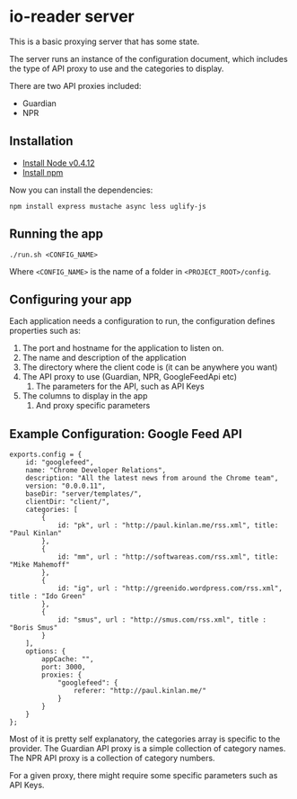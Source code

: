 io-reader server
================

This is a basic proxying server that has some state.

The server runs an instance of the configuration document, which includes the type of API proxy to use and the categories to display.

There are two API proxies included:

*  Guardian
*  NPR

Installation
------------

*  [Install Node v0.4.12](https://github.com/joyent/node/wiki/Installation)
*  [Install npm](http://npmjs.org/)

Now you can install the dependencies:

    npm install express mustache async less uglify-js

Running the app
---------------

    ./run.sh <CONFIG_NAME>

Where `<CONFIG_NAME>` is the name of a folder in `<PROJECT_ROOT>/config`.

Configuring your app
--------------------

Each application needs a configuration to run, the configuration defines properties such as:

1.  The port and hostname for the application to listen on.
2.  The name and description of the application
3.  The directory where the client code is (it can be anywhere you want)
4.  The API proxy to use (Guardian, NPR, GoogleFeedApi etc)
    1.   The parameters for the API, such as API Keys
5.  The columns to display in the app
    1.   And proxy specific parameters

Example Configuration: Google Feed API
---------------------------------------

    exports.config = { 
        id: "googlefeed",
        name: "Chrome Developer Relations",
        description: "All the latest news from around the Chrome team",
        version: "0.0.0.11",
        baseDir: "server/templates/",
        clientDir: "client/",
        categories: [
            { 
                id: "pk", url : "http://paul.kinlan.me/rss.xml", title: "Paul Kinlan"
            },
            { 
                id: "mm", url : "http://softwareas.com/rss.xml", title: "Mike Mahemoff"
            }, 
            {
                id: "ig", url : "http://greenido.wordpress.com/rss.xml", title : "Ido Green"
            },
            {
                id: "smus", url : "http://smus.com/rss.xml", title : "Boris Smus"
            }
        ],
        options: {
            appCache: "",
            port: 3000,
            proxies: {
                "googlefeed": {
                    referer: "http://paul.kinlan.me/"
                }
            }
        }
    };

Most of it is pretty self explanatory, the categories array is specific to the provider.  The Guardian API proxy is a simple collection of category names.  The NPR API proxy is a collection of category numbers.

For a given proxy, there might require some specific parameters such as API Keys.
